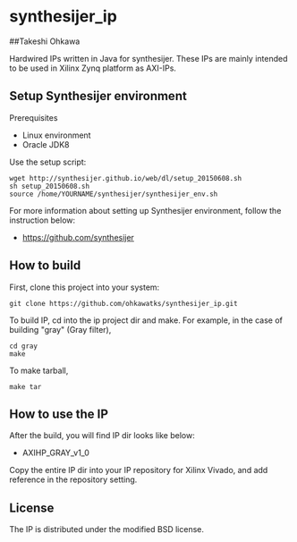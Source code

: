 # synthesijer_ip
##Takeshi Ohkawa

Hardwired IPs written in Java for synthesijer.
These IPs are mainly intended to be used in Xilinx Zynq platform as AXI-IPs.

## Setup Synthesijer environment
Prerequisites
 - Linux environment
 - Oracle JDK8

Use the setup script:

    wget http://synthesijer.github.io/web/dl/setup_20150608.sh
    sh setup_20150608.sh
    source /home/YOURNAME/synthesijer/synthesijer_env.sh
    
For more information about setting up Synthesijer environment, follow the instruction below:

- https://github.com/synthesijer

## How to build
First, clone this project into your system:

    git clone https://github.com/ohkawatks/synthesijer_ip.git

To build IP, cd into the ip project dir and make. For example, in the case of building "gray" (Gray filter),

    cd gray
    make
 
To make tarball,

    make tar

## How to use the IP
After the build, you will find IP dir looks like below:

- AXIHP_GRAY_v1_0

Copy the entire IP dir into your IP repository for Xilinx Vivado, and add reference in the repository setting.

## License
The IP is distributed under the modified BSD license.
